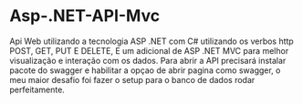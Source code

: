 # Asp-.NET-API-Mvc
Api Web  utilizando a tecnologia ASP .NET com C# utilizando os verbos http POST, GET, PUT E DELETE, E um adicional de ASP .NET MVC para melhor visualização e interação com os dados. Para abrir a API precisará instalar pacote do swagger e habilitar a opçao de abrir pagina como swagger, o meu maior desafio foi fazer o setup para o banco de dados rodar perfeitamente.
